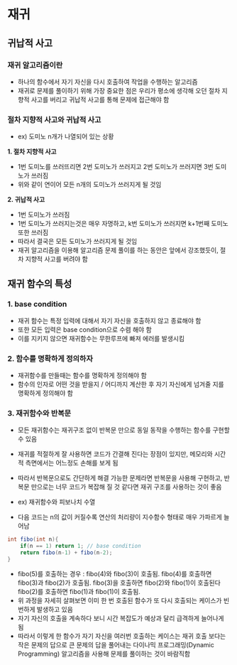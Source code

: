 # 재귀
## 귀납적 사고
### 재귀 알고리즘이란
- 하나의 함수에서 자기 자신을 다시 호출하여 작업을 수행하는 알고리즘
- 재귀로 문제를 풀이하기 위해 가장 중요한 점은 우리가 평소에 생각해 오던 절차 지향적 사고를 버리고 귀납적 사고를 통해 문제에 접근해야 함

### 절차 지향적 사고와 귀납적 사고
- ex) 도미노 n개가 나열되어 있는 상황

**1. 절차 지향적 사고**
- 1번 도미노를 쓰러뜨리면 2번 도미노가 쓰러지고 2번 도미노가 쓰러지면 3번 도미노가 쓰러짐
- 위와 같이 연이어 모든 n개의 도미노가 쓰러지게 될 것임

**2. 귀납적 사고**
- 1번 도미노가 쓰러짐
- 1번 도미노가 쓰러지는것은 매우 자명하고, k번 도미노가 쓰러지면 k+1번째 도미노 또한 쓰러짐
- 따라서 결국은 모든 도미노가 쓰러지게 될 것임
- 재귀 알고리즘을 이용해 알고리즘 문제 풀이를 하는 동안은 앞에서 강조했듯이, 절차 지향적 사고를 버려야 함

## 재귀 함수의 특성
### 1. base condition
- 재귀 함수는 특정 입력에 대해서 자기 자신을 호출하지 않고 종료해야 함
- 또한 모든 입력은 base condition으로 수렴 해야 함
- 이를 지키지 않으면 재귀함수는 무한루프에 빠져 에러를 발생시킴 

### 2. 함수를 명확하게 정의하자
- 재귀함수를 만들때는 함수를 명확하게 정의해야 함
- 함수의 인자로 어떤 것을 받을지 / 어디까지 계산한 후 자기 자신에게 넘겨줄 지를 명확하게 정의해야 함

 
### 3. 재귀함수와 반복문
- 모든 재귀함수는 재귀구조 없이 반복문 만으로 동일 동작을 수행하는 함수를 구현할 수 있음
- 재귀를 적절하게 잘 사용하면 코드가 간결해 진다는 장점이 있지만, 메모리와 시간적 측면에서는 어느정도 손해를 보게 됨
- 따라서 반복문으로도 간단하게 해결 가능한 문제라면 반복문을 사용해 구현하고, 반복문 만으로는 너무 코드가 복잡해 질 것 같다면 재귀 구조를 사용하는 것이 좋음

- ex) 재귀함수와 피보나치 수열
- 다음 코드는 n의 값이 커질수록 연산의 처리량이 지수함수 형태로 매우 가파르게 늘어남
```java
int fibo(int n){
	if(n == 1) return 1; // base condition
	return fibo(n-1) + fibo(n-2);
}
```
- fibo(5)를 호출하는 경우 : fibo(4)와 fibo(3)이 호출됨. fibo(4)를 호출하면 fibo(3)과 fibo(2)가 호출됨. fibo(3)을 호출하면 fibo(2)와 fibo(1)이 호출된다 fibo(2)를 호출하면 fibo(1)과 fibo(1)이 호출됨.
- 위 과정을 자세히 살펴보면 이미 한 번 호출된 함수가 또 다시 호출되는 케이스가 빈번하게 발생하고 있음
- 자기 자신의 호출을 계속하다 보니 시간 복잡도가 예상과 달리 급격하게 늘어나게 됨
- 따라서 이렇게 한 함수가 자기 자신을 여러번 호출하는 케이스는 재귀 호출 보다는 작은 문제의 답으로 큰 문제의 답을 풀어내는 다이나믹 프로그래밍(Dynamic Programming) 알고리즘을 사용해 문제를 풀이하는 것이 바람직함
